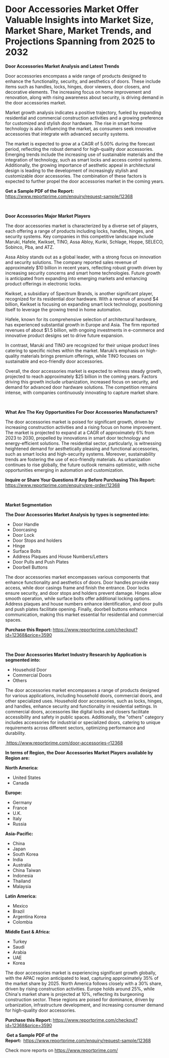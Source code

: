 <p><h1>Door Accessories Market Offer Valuable Insights into Market Size, Market Share, Market Trends, and Projections Spanning from 2025 to 2032</h1></p><p><strong>Door Accessories Market Analysis and Latest Trends</strong></p>
<p><p>Door accessories encompass a wide range of products designed to enhance the functionality, security, and aesthetics of doors. These include items such as handles, locks, hinges, door viewers, door closers, and decorative elements. The increasing focus on home improvement and renovation, along with rising awareness about security, is driving demand in the door accessories market.</p><p>Market growth analysis indicates a positive trajectory, fueled by expanding residential and commercial construction activities and a growing preference for customized and stylish door hardware. The rise in smart home technology is also influencing the market, as consumers seek innovative accessories that integrate with advanced security systems.</p><p>The market is expected to grow at a CAGR of 5.00% during the forecast period, reflecting the robust demand for high-quality door accessories. Emerging trends include the increasing use of sustainable materials and the integration of technology, such as smart locks and access control systems. Additionally, the growing importance of aesthetic appeal in architectural design is leading to the development of increasingly stylish and customizable door accessories. The combination of these factors is expected to further propel the door accessories market in the coming years.</p></p>
<p><strong>Get a Sample PDF of the Report:&nbsp;</strong> <a href="https://www.reportprime.com/enquiry/request-sample/12368?utm_campaign=2628&utm_medium=2&utm_source=Github&utm_content=ia&utm_term=18032025&utm_id=door-accessories">https://www.reportprime.com/enquiry/request-sample/12368</a></p>
<p>&nbsp;</p>
<p><strong>Door Accessories Major Market Players</strong></p>
<p><p>The door accessories market is characterized by a diverse set of players, each offering a range of products including locks, handles, hinges, and security systems. Key companies in this competitive landscape include Maruki, Hafele, Kwikset, TINO, Assa Abloy, Kuriki, Schlage, Hoppe, SELECO, Sobinco, Pba, and ATZ. </p><p>Assa Abloy stands out as a global leader, with a strong focus on innovation and security solutions. The company reported sales revenue of approximately $10 billion in recent years, reflecting robust growth driven by increasing security concerns and smart home technologies. Future growth is anticipated from expanding into emerging markets and enhancing product offerings in electronic locks.</p><p>Kwikset, a subsidiary of Spectrum Brands, is another significant player, recognized for its residential door hardware. With a revenue of around $4 billion, Kwikset is focusing on expanding smart lock technology, positioning itself to leverage the growing trend in home automation.</p><p>Hafele, known for its comprehensive selection of architectural hardware, has experienced substantial growth in Europe and Asia. The firm reported revenues of about $1.5 billion, with ongoing investments in e-commerce and innovative product designs set to drive future expansion.</p><p>In contrast, Maruki and TINO are recognized for their unique product lines catering to specific niches within the market. Maruki’s emphasis on high-quality materials brings premium offerings, while TINO focuses on sustainable and eco-friendly door accessories.</p><p>Overall, the door accessories market is expected to witness steady growth, projected to reach approximately $25 billion in the coming years. Factors driving this growth include urbanization, increased focus on security, and demand for advanced door hardware solutions. The competition remains intense, with companies continuously innovating to capture market share.</p></p>
<p>&nbsp;</p>
<p><strong>What Are The Key Opportunities For Door Accessories Manufacturers?</strong></p>
<p><p>The door accessories market is poised for significant growth, driven by increasing construction activities and a rising focus on home improvement. The market is projected to expand at a CAGR of approximately 6% from 2023 to 2030, propelled by innovations in smart door technology and energy-efficient solutions. The residential sector, particularly, is witnessing heightened demand for aesthetically pleasing and functional accessories, such as smart locks and high-security systems. Moreover, sustainability trends are fostering the use of eco-friendly materials. As urbanization continues to rise globally, the future outlook remains optimistic, with niche opportunities emerging in automation and customization.</p></p>
<p><strong>Inquire or Share Your Questions If Any Before Purchasing This Report:</strong> <a href="https://www.reportprime.com/enquiry/pre-order/12368?utm_campaign=2628&utm_medium=2&utm_source=Github&utm_content=ia&utm_term=18032025&utm_id=door-accessories">https://www.reportprime.com/enquiry/pre-order/12368</a></p>
<p>&nbsp;</p>
<p><strong>Market Segmentation</strong></p>
<p><strong>The Door Accessories Market Analysis by types is segmented into:</strong></p>
<p><ul><li>Door Handle</li><li>Doorcasing</li><li>Door Lock</li><li>Door Stops and holders</li><li>Hinge</li><li>Surface Bolts</li><li>Address Plaques and House Numbers/Letters</li><li>Door Pulls and Push Plates</li><li>Doorbell Buttons</li></ul></p>
<p><p>The door accessories market encompasses various components that enhance functionality and aesthetics of doors. Door handles provide easy access, while door casings frame and finish the entrance. Door locks ensure security, and door stops and holders prevent damage. Hinges allow smooth operation, while surface bolts offer additional locking options. Address plaques and house numbers enhance identification, and door pulls and push plates facilitate opening. Finally, doorbell buttons enhance communication, making this market essential for residential and commercial spaces.</p></p>
<p><strong>Purchase this Report:&nbsp;</strong><a href="https://www.reportprime.com/checkout?id=12368&price=3590&utm_campaign=2628&utm_medium=2&utm_source=Github&utm_content=ia&utm_term=18032025&utm_id=door-accessories">https://www.reportprime.com/checkout?id=12368&price=3590</a></p>
<p>&nbsp;</p>
<p><strong>The Door Accessories Market Industry Research by Application is segmented into:</strong></p>
<p><ul><li>Household Door</li><li>Commercial Doors</li><li>Others</li></ul></p>
<p><p>The door accessories market encompasses a range of products designed for various applications, including household doors, commercial doors, and other specialized uses. Household door accessories, such as locks, hinges, and handles, enhance security and functionality in residential settings. In commercial doors, accessories like digital locks and closers facilitate accessibility and safety in public spaces. Additionally, the "others" category includes accessories for industrial or specialized doors, catering to unique requirements across different sectors, optimizing performance and durability.</p></p>
<p><a href="https://www.reportprime.com/door-accessories-r12368?utm_campaign=2628&utm_medium=2&utm_source=Github&utm_content=ia&utm_term=18032025&utm_id=door-accessories">&nbsp;https://www.reportprime.com/door-accessories-r12368</a></p>
<p><strong>In terms of Region, the Door Accessories Market Players available by Region are:</strong></p>
<p>
    <p> <strong> North America: </strong>
        <ul>
            <li>United States</li>
            <li>Canada</li>
        </ul>
        </p> 
    <p> <strong> Europe: </strong>
        <ul>
            <li>Germany</li>
            <li>France</li>
            <li>U.K.</li>
            <li>Italy</li>
            <li>Russia</li>
        </ul>
        </p> 
    <p> <strong> Asia-Pacific: </strong>
        <ul>
            <li>China</li>
            <li>Japan</li>
            <li>South Korea</li>
            <li>India</li>
            <li>Australia</li>
            <li>China Taiwan</li>
            <li>Indonesia</li>
            <li>Thailand</li>
            <li>Malaysia</li>
        </ul>
        </p> 
    <p> <strong> Latin America: </strong>
        <ul>
            <li>Mexico</li>
            <li>Brazil</li>
            <li>Argentina Korea</li>
            <li>Colombia</li>
        </ul>
        </p> 
    <p> <strong> Middle East & Africa: </strong>
        <ul>
            <li>Turkey</li>
            <li>Saudi</li>
            <li>Arabia</li>
            <li>UAE</li>
            <li>Korea</li>
        </ul>
    </p>
    </p>
<p><p>The door accessories market is experiencing significant growth globally, with the APAC region anticipated to lead, capturing approximately 35% of the market share by 2025. North America follows closely with a 30% share, driven by rising construction activities. Europe holds around 25%, while China's market share is projected at 10%, reflecting its burgeoning construction sector. These regions are poised for dominance, driven by urbanization, infrastructure development, and increasing consumer demand for high-quality door accessories.</p></p>
<p><strong>Purchase this Report: </strong><a href="https://www.reportprime.com/checkout?id=12368&price=3590&utm_campaign=2628&utm_medium=2&utm_source=Github&utm_content=ia&utm_term=18032025&utm_id=door-accessories">https://www.reportprime.com/checkout?id=12368&price=3590</a></p>
<p>&nbsp;<strong>Get a Sample PDF of the Report:&nbsp;&nbsp;</strong><a href="https://www.reportprime.com/enquiry/request-sample/12368?utm_campaign=2628&utm_medium=2&utm_source=Github&utm_content=ia&utm_term=18032025&utm_id=door-accessories">https://www.reportprime.com/enquiry/request-sample/12368</a></p>
<p><strong></strong></p>
<p>Check more reports on <a href="https://www.reportprime.com/?utm_campaign=2628&utm_medium=2&utm_source=Github&utm_content=ia&utm_term=18032025&utm_id=door-accessories">https://www.reportprime.com/</a></p>